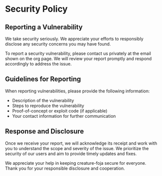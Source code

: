# Security Policy

## Reporting a Vulnerability

We take security seriously. We appreciate your efforts to responsibly disclose any security concerns you may have found.

To report a security vulnerability, please contact us privately at the email shown on the org page. We will review your report promptly and respond accordingly to address the issue.

## Guidelines for Reporting

When reporting vulnerabilities, please provide the following information:

- Description of the vulnerability
- Steps to reproduce the vulnerability
- Proof-of-concept or exploit code (if applicable)
- Your contact information for further communication

## Response and Disclosure

Once we receive your report, we will acknowledge its receipt and work with you to understand the scope and severity of the issue. We prioritize the security of our users and aim to provide timely updates and fixes.

We appreciate your help in keeping creature-foja secure for everyone. Thank you for your responsible disclosure and cooperation.